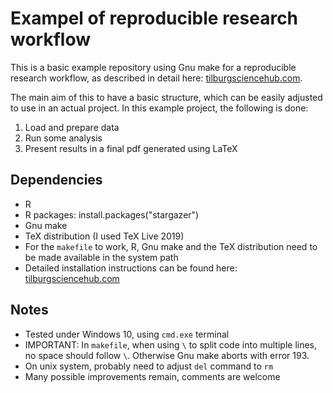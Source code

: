 # Exampel of reproducible research workflow 

This is a basic example repository using Gnu make for a reproducible research workflow, as described in detail here: [tilburgsciencehub.com](http://tilburgsciencehub.com/). 

The main aim of this to have a basic structure, which can be easily adjusted to use in an actual project.  In this example project, the following is done: 
1. Load and prepare data
2. Run some analysis
3. Present results in a final pdf generated using LaTeX

## Dependencies
- R 
- R packages: 
	install.packages("stargazer")
- Gnu make 
- TeX distribution (I used TeX Live 2019) 
- For the `makefile` to work, R, Gnu make and the TeX distribution need to be made available in the system path 
- Detailed installation instructions can be found here: [tilburgsciencehub.com](http://tilburgsciencehub.com/)


## Notes
- Tested under Windows 10, using `cmd.exe` terminal 
- IMPORTANT: In `makefile`, when using `\` to split code into multiple lines, no space should follow `\`. Otherwise Gnu make aborts with error 193. 
- On unix system, probably need to adjust `del` command to `rm`
- Many possible improvements remain, comments are welcome
